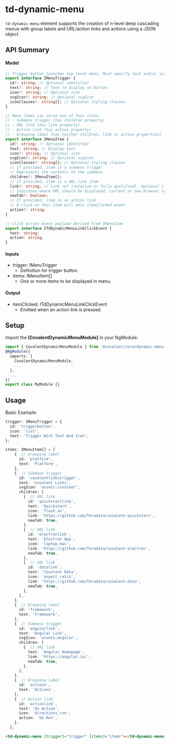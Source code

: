 # td-dynamic-menu

`td-dynamic-menu` element supports the creation of n-level deep cascading menus with
group labels and URL/action links and actions using a JSON object.

## API Summary

#### Model

```typescript
// Trigger button launches top level menu. Must specify text and/or icon.
export interface IMenuTrigger {
  id?: string; // Optional identifier
  text?: string; // Text to display on button
  icon?: string; // Optional icon
  svgIcon?: string; // Optional svgIcon
  iconClasses?: string[]; // Optional styling classes
}

// Menu items can serve one of four roles:
// - Submenu trigger (has children property)
// - URL link (has link property)
// - Action link (has action property)
// - Grouping label (has neither children, link or action properties)
export interface IMenuItem {
  id?: string; // Optional identifier
  text: string; // Display text
  icon?: string; // Optional icon
  svgIcon?: string; // Optional svgIcon
  iconClasses?: string[]; // Optional styling classes
  // If provided, item is a submenu trigger
  // Represents the contents of the submenu
  children?: IMenuItem[];
  // If provided, item is a URL link item
  link?: string; // Link ref (relative or fully qualified). Optional if
  // Indicates where URL should be displayed, current or new browser tab
  newTab?: boolean;
  // If provided, item is an action link
  // A click on this item will emit itemClicked event
  action?: string;
}

// Click action event payload derived from IMenuItem
export interface ITdDynamicMenuLinkClickEvent {
  text: string;
  action: string;
}
```

#### Inputs

+ trigger: IMenuTrigger
  + Definition for trigger button.
+ items: IMenuItem[]
  + One or more items to be displayed in menu.

#### Output

+ itemClicked: ITdDynamicMenuLinkClickEvent
  + Emitted when an action link is pressed.

## Setup

Import the **[CovalentDynamicMenuModule]** in your NgModule:

```typescript
import { CovalentDynamicMenuModule } from '@covalent/core/dynamic-menu';
@NgModule({
  imports: [
    CovalentDynamicMenuModule,
    ...
  ],
  ...
})
export class MyModule {}
```

## Usage

Basic Example:

```typescript
trigger: IMenuTrigger = {
  id: 'triggerbutton',
  icon: 'list',
  text: 'Trigger With Text And Icon',
};

items: IMenuItem[] = [
    {  // Grouping label
      id: 'platform',
      text: 'Platform',
    },
    {  // Submenu trigger
      id: 'covalentlinkstrigger',
      text: 'Covalent Links',
      svgIcon: 'assets:covalent',
      children: [
        {  // URL link
          id: 'quickstartlink',
          text: 'Quickstart',
          icon: 'flash_on',
          link: 'https://github.com/Teradata/covalent-quickstart',
          newTab: true,
        },
        {  // URL link
          id: 'electronlink',
          text: 'Electron App',
          icon: 'laptop_mac',
          link: 'https://github.com/Teradata/covalent-electron',
          newTab: true,
        },
        {  // URL link
          id: 'datalink',
          text: 'Covalent Data',
          icon: 'aspect_ratio',
          link: 'https://github.com/Teradata/covalent-data',
          newTab: true,
        },
      ],
    },
    {  // Grouping label
      id: 'framework',
      text: 'Framework',
    },
    {  // Submenu trigger
      id: 'angularlink',
      text: 'Angular Link',
      svgIcon: 'assets:angular',
      children: [
        {  // URL link
          text: 'Angular Homepage',
          link: 'https://angular.io/',
          newTab: true,
        },
      ],
    },
    {  // Grouping label
      id: 'actions',
      text: 'Actions',
    },
    {  // Action link
      id: 'actionlink',
      text: 'Do Action',
      icon: 'directions_run',
      action: 'Go Run',
    },
  ];
```

```html
<td-dynamic-menu [trigger]="trigger" [items]="items"></td-dynamic-menu>
```
